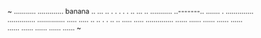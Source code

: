 ~
...........
.............       banana
..   ...   ..
.  .  .  .  .
..   ...   ..
 ...........
 ..-------..
   .......
      .
..............
..............
..............
.....    .....
..          ..
.            .
..          ..
.....    .....
..............
......  ......
......  ......
......  ......
......  ...... 
......  ......
~
